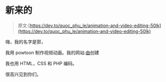 # 新来的

> 原文:[https://dev.to/quoc_phu_le/animation-and-video-editing-50lk](https://dev.to/quoc_phu_le/animation-and-video-editing-50lk)

嗨，我的名字是郭，

我用 powtoon 制作视频动画。我的网站:[由](https://createdby-animation.com/)创建

我也用 HTML，CSS 和 PHP 编码。

很高兴见到你们。